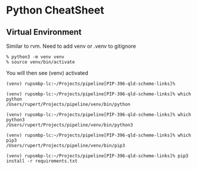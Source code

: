 # Python CheatSheet

## Virtual Environment

Similar to rvm. Need to add venv or .venv to gitignore

	% python3 -m venv venv
	% source venv/bin/activate
	
You will then see (venv) activated
	
	(venv) rupsmbp-lc:~/Projects/pipeline[PIP-396-qld-scheme-links]%

	(venv) rupsmbp-lc:~/Projects/pipeline[PIP-396-qld-scheme-links]% which python
	/Users/rupert/Projects/pipeline/venv/bin/python
	
	(venv) rupsmbp-lc:~/Projects/pipeline[PIP-396-qld-scheme-links]% which python3
	/Users/rupert/Projects/pipeline/venv/bin/python3
	
	(venv) rupsmbp-lc:~/Projects/pipeline[PIP-396-qld-scheme-links]% which pip3
	/Users/rupert/Projects/pipeline/venv/bin/pip3
	
	(venv) rupsmbp-lc:~/Projects/pipeline[PIP-396-qld-scheme-links]% pip3 install -r requirements.txt